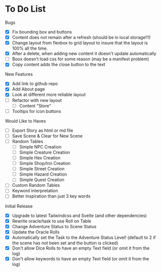 # To Do List

Bugs
- [X] Fix bounding box and buttons
- [X] Content does not remain after a refresh (should be in local storage!!!)
- [X] Change layout from flexbox to grid layout to insure that the layout is 100% all the time.
- [X] After a delete, when adding new content it doesn't update automatically
- [ ] Boox doesn't load css for some reason (may be a manifest problem)
- [X] Copy content adds the close button to the text

New Features
- [X] Add link to github repo
- [X] Add About page
- [X] Look at different more reliable layout
- [ ] Refactor with new layout
  - [ ] Content "Store"
- [ ] Tooltips for icon buttons

Would Like to Haves
- [ ] Export Story as html or md file
- [ ] Save Scene & Clear for New Scene
- [ ] Random Tables
  - [ ] Simple NPC Creation
  - [ ] Simple Creature Creation
  - [ ] Simple Hex Creation
  - [ ] Simple Shop/Inn Creation
  - [ ] Simple Street Creation
  - [ ] Simple Hazard Creation
  - [ ] Simple Quest Creation
- [ ] Custom Random Tables
- [ ] Keyword interpretation
- [ ] Better Inspiration than just 3 key words

Initial Release
- [X] Upgrade to latest Tailwindcss and Svelte (and other dependencies)
- [X] Rewrite oracle/task to use Roll on Table
- [X] Change Adventure Status to Scene Status
- [X] Update the Oracle Rolls
- [X] Automatically set the Task to the Adventure Status Level! (default to 2 if the scene has not been set and the button is clicked)
- [X] Don't allow Dice Rolls to have an empty Text field (or omit it from the log)
- [X] Don't allow keywords to have an empty Text field (or omit it from the log)
